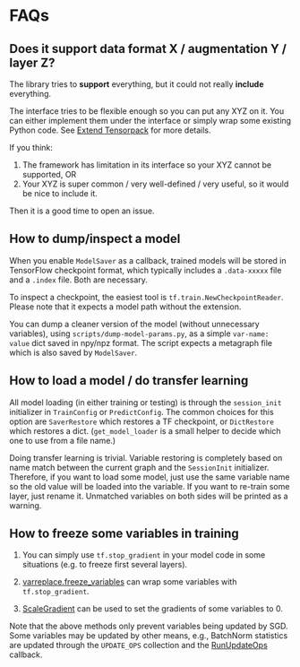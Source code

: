 
# FAQs

## Does it support data format X / augmentation Y / layer Z?

The library tries to __support__ everything, but it could not really __include__ everything.

The interface tries to be flexible enough so you can put any XYZ on it.
You can either implement them under the interface or simply wrap some existing Python code.
See [Extend Tensorpack](http://tensorpack.readthedocs.io/en/latest/tutorial/index.html#extend-tensorpack)
for more details.

If you think:
1. The framework has limitation in its interface so your XYZ cannot be supported, OR
2. Your XYZ is super common / very well-defined / very useful, so it would be nice to include it.

Then it is a good time to open an issue.

## How to dump/inspect a model

When you enable `ModelSaver` as a callback,
trained models will be stored in TensorFlow checkpoint format, which typically includes a
`.data-xxxxx` file and a `.index` file. Both are necessary.

To inspect a checkpoint, the easiest tool is `tf.train.NewCheckpointReader`. Please note that it
expects a model path without the extension.

You can dump a cleaner version of the model (without unnecessary variables), using
`scripts/dump-model-params.py`, as a simple `var-name: value` dict saved in npy/npz format.
The script expects a metagraph file which is also saved by `ModelSaver`.


## How to load a model / do transfer learning

All model loading (in either training or testing) is through the `session_init` initializer
in `TrainConfig` or `PredictConfig`.
The common choices for this option are `SaverRestore` which restores a
TF checkpoint, or `DictRestore` which restores a dict. (`get_model_loader` is a small helper to
decide which one to use from a file name.)

Doing transfer learning is trivial.
Variable restoring is completely based on name match between
the current graph and the `SessionInit` initializer.
Therefore, if you want to load some model, just use the same variable name
so the old value will be loaded into the variable.
If you want to re-train some layer, just rename it.
Unmatched variables on both sides will be printed as a warning.

## How to freeze some variables in training

1. You can simply use `tf.stop_gradient` in your model code in some situations (e.g. to freeze first several layers).

2. [varreplace.freeze_variables](http://tensorpack.readthedocs.io/en/latest/modules/tfutils.html#tensorpack.tfutils.varreplace.freeze_variables) can wrap some variables with `tf.stop_gradient`.

3. [ScaleGradient](http://tensorpack.readthedocs.io/en/latest/modules/tfutils.html#tensorpack.tfutils.gradproc.ScaleGradient) can be used to set the gradients of some variables to 0.

Note that the above methods only prevent variables being updated by SGD.
Some variables may be updated by other means,
e.g., BatchNorm statistics are updated through the `UPDATE_OPS` collection and the [RunUpdateOps](http://tensorpack.readthedocs.io/en/latest/modules/callbacks.html#tensorpack.callbacks.RunUpdateOps) callback.
